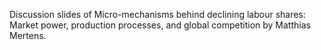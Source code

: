 Discussion slides of Micro-mechanisms behind declining labour shares: Market power, production processes, and global competition
by Matthias Mertens.
